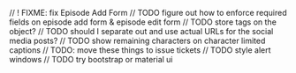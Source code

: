 // ! FIXME: fix Episode Add Form 
// TODO figure out how to enforce required fields on episode add form & episode edit form
// TODO store tags on the object?
// TODO should I separate out and use actual URLs for the social media posts?
// TODO show remaining characters on character limited captions
// TODO: move these things to issue tickets
// TODO style alert windows
// TODO try bootstrap or material ui